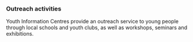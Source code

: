 ###  Outreach activities

Youth Information Centres provide an outreach service to young people through
local schools and youth clubs, as well as workshops, seminars and exhibitions.
